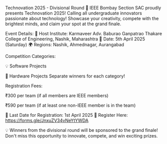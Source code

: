 Technovation 2025 - Divisional Round 🌟
IEEE Bombay Section SAC proudly presents Technovation 2025! Calling all undergraduate innovators passionate about technology! Showcase your creativity, compete with the brightest minds, and claim your spot at the grand finale.

Event Details: 📍 Host Institute: Karmaveer Adv. Baburao Ganpatrao Thakare College of Engineering, Nashik, Maharashtra 📅 Date: 5th April 2025 (Saturday) 🌍 Regions: Nashik, Ahmednagar, Aurangabad

Competition Categories:

💡 Software Projects

🔧 Hardware Projects Separate winners for each category!

Registration Fees:

₹300 per team (if all members are IEEE members)

₹590 per team (if at least one non-IEEE member is in the team)

📝 Last Date for Registration: 1st April 2025 🔗 Register Here: https://forms.gle/JnxuZV34vNeYtYWDA 

💡 Winners from the divisional round will be sponsored to the grand finale! Don't miss this opportunity to innovate, compete, and win exciting prizes.
